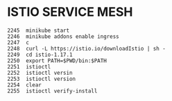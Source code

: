 # ISTIO SERVICE MESH

    2245  minikube start
    2246  minikube addons enable ingress
    2247  c
    2248  curl -L https://istio.io/downloadIstio | sh -
    2249  cd istio-1.17.1
    2250  export PATH=$PWD/bin:$PATH
    2251  istioctl
    2252  istioctl versin
    2253  istioctl version
    2254  clear
    2255  istioctl verify-install
